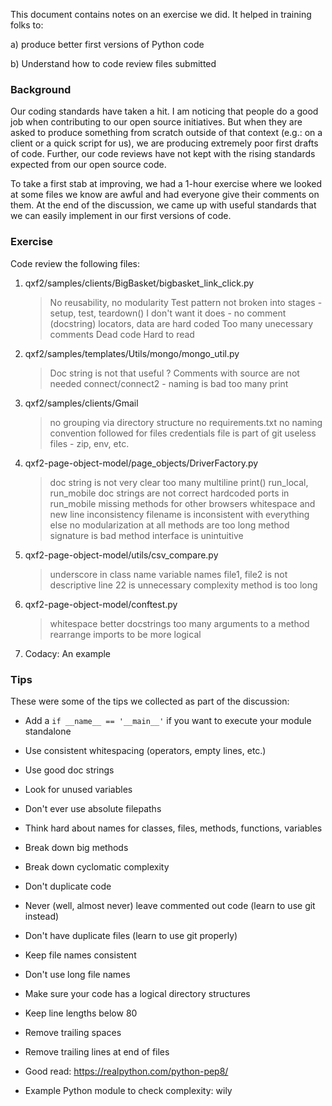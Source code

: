 This document contains notes on an exercise we did. It helped in training folks to:

a) produce better first versions of Python code

b) Understand how to code review files submitted


### Background

Our coding standards have taken a hit. I am noticing that people do a good job when contributing to our open source initiatives. But when they are asked to produce something from scratch outside of that context (e.g.: on a client or a quick script for us), we are producing extremely poor first drafts of code. Further, our code reviews have not kept with the rising standards expected from our open source code. 

To take a first stab at improving, we had a 1-hour exercise where we looked at some files we know are awful and had everyone give their comments on them. At the end of the discussion, we came up with useful standards that we can easily implement in our first versions of code.

### Exercise

Code review the following files:

1. qxf2/samples/clients/BigBasket/bigbasket_link_click.py

    > No reusability, no modularity
    > Test pattern not broken into stages - setup, test, teardown()
    > I don't want it does - no comment (docstring)
    > locators, data are hard coded
    > Too many unecessary comments
    > Dead code
    > Hard to read

2. qxf2/samples/templates/Utils/mongo/mongo_util.py

    > Doc string is not that useful
    > ? Comments with source are not needed
    > connect/connect2 - naming is bad
    > too many print

3. qxf2/samples/clients/Gmail

    > no grouping via directory structure
    > no requirements.txt
    > no naming convention followed for files
    > credentials file is part of git
    > useless files - zip, env, etc.

4. qxf2-page-object-model/page_objects/DriverFactory.py

    > doc string is not very clear
    > too many multiline print()
    > run_local, run_mobile doc strings are not correct
    > hardcoded ports in run_mobile
    > missing methods for other browsers
    > whitespace and new line inconsistency
    > filename is inconsistent with everything else
    > no modularization at all
    > methods are too long
    > method signature is bad
    > method interface is unintuitive

5. qxf2-page-object-model/utils/csv_compare.py

    > underscore in class name
    > variable names file1, file2 is not descriptive
    > line 22 is unnecessary complexity
    > method is too long

6. qxf2-page-object-model/conftest.py

    > whitespace
    > better docstrings
    > too many arguments to a method
    > rearrange imports to be more logical

7. Codacy: An example


### Tips

These were some of the tips we collected as part of the discussion:

* Add a `if __name__ == '__main__'` if you want to execute your module standalone

* Use consistent whitespacing (operators, empty lines, etc.)

* Use good doc strings

* Look for unused variables

* Don't ever use absolute filepaths

* Think hard about names for classes, files, methods, functions, variables

* Break down big methods

* Break down cyclomatic complexity 

* Don't duplicate code 

* Never (well, almost never) leave commented out code (learn to use git instead)

* Don't have duplicate files (learn to use git properly)

* Keep file names consistent

* Don't use long file names

* Make sure your code has a logical directory structures

* Keep line lengths below 80

* Remove trailing spaces

* Remove trailing lines at end of files

* Good read: https://realpython.com/python-pep8/

* Example Python module to check complexity: wily